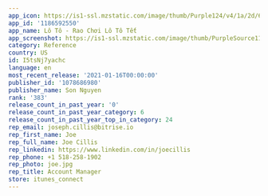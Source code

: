 ```yaml
---
app_icon: https://is1-ssl.mzstatic.com/image/thumb/Purple124/v4/1a/2d/6b/1a2d6b45-7a8f-6099-1008-85b8fa9cdf2f/AppIcon-1x_U007emarketing-0-8-0-0-85-220.png/1024x1024bb.png
app_id: '1186592550'
app_name: Lô Tô - Rao Chơi Lô Tô Tết
app_screenshot: https://is1-ssl.mzstatic.com/image/thumb/PurpleSource114/v4/e7/41/8e/e7418e8e-e48f-464a-eb28-dbca44cb6888/b7a9835d-2294-4be5-b3b7-8fed8aa23974_Simulator_Screen_Shot_-_iPhone_11_Pro_Max_-_2021-01-07_at_17.11.38.png/1242x2688bb.png
category: Reference
country: US
id: I5tsNj7yachc
language: en
most_recent_release: '2021-01-16T00:00:00'
publisher_id: '1078686980'
publisher_name: Son Nguyen
rank: '383'
release_count_in_past_year: '0'
release_count_in_past_year_category: 6
release_count_in_past_year_top_in_category: 24
rep_email: joseph.cillis@bitrise.io
rep_first_name: Joe
rep_full_name: Joe Cillis
rep_linkedin: https://www.linkedin.com/in/joecillis
rep_phone: +1 518-258-1902
rep_photo: joe.jpg
rep_title: Account Manager
store: itunes_connect
---
```

